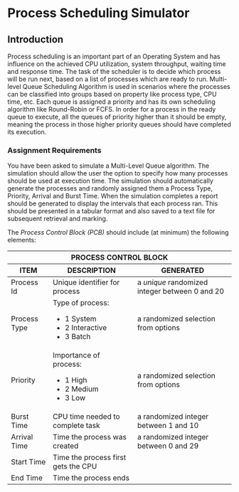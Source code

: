 # Process Scheduling Simulator

## Introduction

Process scheduling is an important part of an Operating System and has influence on the achieved CPU utilization, system throughput, waiting time and response time. The task of the scheduler is to decide which process will be run next, based on a list of processes which are ready to run. Multi-level Queue Scheduling Algorithm is used in scenarios where the processes can be classified into groups based on property like process type, CPU time, etc. Each queue is assigned a priority and has its own scheduling algorithm like Round-Robin or FCFS. In order for a process in the ready queue to execute, all the queues of priority higher than it should be empty, meaning
the process in those higher priority queues should have completed its execution.

### Assignment Requirements

You have been asked to simulate a Multi-Level Queue algorithm. The simulation should allow the user the option to specify how many processes should be used at execution time. The simulation should automatically generate the processes and randomly assigned them a Process Type, Priority, Arrival and Burst Time. When the simulation completes a report should be generated to display the intervals that each process ran. This should be presented in a tabular format and also saved to a text file for subsequent retrieval and marking.

The <i>Process Control Block (PCB)</i> should include (at minimum) the following elements:

<table>
  <thead>
    <tr>
        <th colspan="3">PROCESS CONTROL BLOCK</th>
  	</tr>
    <tr>
    	<th>ITEM</th>
        <th>DESCRIPTION</th>
    	<th>GENERATED</th>
    </tr>
  </thead>
  <tbody>
   <tr>
    <td>Process Id</td>
    <td>Unique identifier for process</td>
    <td>a <i>unique</i> randomized integer between 0 and 20</td>
  </tr>
   <tr>
    <td>Process Type</td>
    <td>Type of process:
    	<ul>
        	<li>1 System</li>
            <li>2 Interactive</li>
            <li>3 Batch</li>
        </ul>
    </td>
    <td>a randomized selection from options</td>
  </tr>
   <tr>
    <td>Priority</td>
    <td>Importance of process:
    	<ul>
        	<li>1 High</li>
            <li>2 Medium</li>
            <li>3 Low</li>
        </ul>
    </td>
    <td>a randomized selection from options</td>
  </tr>
  <tr>
    <td>Burst Time</td>
    <td>CPU time needed to complete task</td>
    <td>a randomized integer between 1 and 10</td>
  </tr>
  <tr>
    <td>Arrival Time</td>
    <td>Time the process was created</td>
    <td>a randomized integer between 0 and 29</td>
  </tr>
  <tr>
    <td>Start Time</td>
    <td>Time the process first gets the CPU</td>
    <td></td>
  </tr>
   <tr>
    <td>End Time</td>
    <td>Time the process ends</td>
    <td></td>
  </tr>
  </tbody>
</table>


